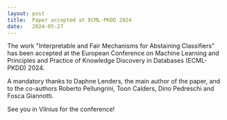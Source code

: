 ```yaml
---
layout: post
title:  Paper accepted at ECML-PKDD 2024
date:   2024-05-27
---
```


The work "Interpretable and Fair Mechanisms for Abstaining Classifiers" has been accepted at the European Conference on Machine Learning and Principles and Practice of Knowledge Discovery in Databases (ECML-PKDD) 2024. 

A mandatory thanks to Daphne Lenders, the main author of the paper, and to the co-authors Roberto Pellungrini, Toon Calders, Dino Pedreschi and Fosca Giannotti.

See you in Vilnius for the conference!
